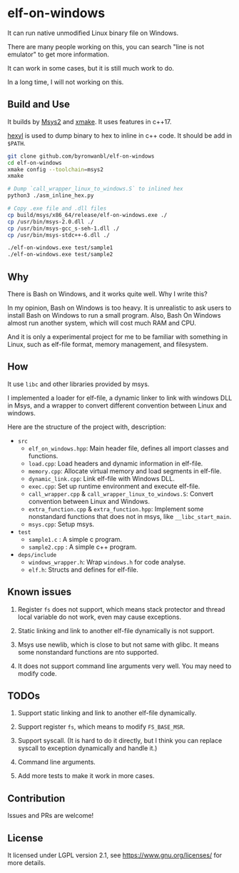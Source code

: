 # elf-on-windows

It can run native unmodified Linux binary file on Windows.

There are many people working on this,
you can search "line is not emulator" to get more information.

It can work in some cases, but it is still much work to do.

In a long time, I will not working on this.

## Build and Use

It builds by [Msys2](https://www.msys2.org/) and [xmake](https://xmake.io/).
It uses features in c++17.

[hexyl](https://github.com/sharkdp/hexyl) is used to dump binary to hex to inline in c++ code.
It should be add in `$PATH`.

```bash
git clone github.com/byronwanbl/elf-on-windows
cd elf-on-windows
xmake config --toolchain=msys2
xmake

# Dump `call_wrapper_linux_to_windows.S` to inlined hex
python3 ./asm_inline_hex.py

# Copy .exe file and .dll files
cp build/msys/x86_64/release/elf-on-windows.exe ./
cp /usr/bin/msys-2.0.dll ./
cp /usr/bin/msys-gcc_s-seh-1.dll ./
cp /usr/bin/msys-stdc++-6.dll ./

./elf-on-windows.exe test/sample1
./elf-on-windows.exe test/sample2
```

## Why

There is Bash on Windows, and it works quite well.
Why I write this?

In my opinion, Bash on Windows is too heavy.
It is unrealistic to ask users to install Bash on Windows to run a small program.
Also, Bash On Windows almost run another system, which will cost much RAM and CPU.

And it is only a experimental project for me to be familiar with something in Linux, such as elf-file format, memory management, and filesystem.

## How

It use `libc` and other libraries provided by msys.

I implemented a loader for elf-file, a dynamic linker to link with windows DLL in Msys, and a wrapper to convert different convention between Linux and windows.

Here are the structure of the project with, description:

- `src`
  - `elf_on_windows.hpp`: Main header file, defines all import classes and functions.
  - `load.cpp`: Load headers and dynamic information in elf-file.
  - `memory.cpp`: Allocate virtual memory and load segments in elf-file.
  - `dynamic_link.cpp`: Link elf-file with Windows DLL.
  - `exec.cpp`: Set up runtime environment and execute elf-file.
  - `call_wrapper.cpp` & `call_wrapper_linux_to_windows.S`: Convert convention between Linux and Windows.
  - `extra_function.cpp` & `extra_function.hpp`: Implement some nonstandard functions that does not in msys, like `__libc_start_main`.
  - `msys.cpp`: Setup msys.
- `test`
  - `sample1.c` : A simple c program.
  - `sample2.cpp` : A simple c++ program.
- `deps/include`
  - `windows_wrapper.h`: Wrap `windows.h` for code analyse.
  - `elf.h`: Structs and defines for elf-file.

## Known issues

1. Register `fs` does not support, which means stack protector and thread local variable do not work, even may cause exceptions.

2. Static linking and link to another elf-file dynamically is not support.

3. Msys use newlib, which is close to but not same with glibc. It means some nonstandard functions are nto supported.

4. It does not support command line arguments very well. You may need to modify code.

## TODOs

1. Support static linking and link to another elf-file dynamically.

2. Support register `fs`, which means to modify `FS_BASE_MSR`.

3. Support syscall.
   (It is hard to do it directly, but I think you can replace syscall to exception dynamically and handle it.)

4. Command line arguments.

5. Add more tests to make it work in more cases.

## Contribution

Issues and PRs are welcome!

## License

It licensed under LGPL version 2.1, see <https://www.gnu.org/licenses/> for more details.
